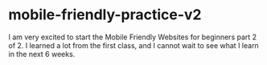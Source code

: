 # mobile-friendly-practice-v2
I am very excited to start the Mobile Friendly Websites for beginners part 2 of 2. I learned a lot from the first class, and I cannot wait to see what I learn in the next 6 weeks. 